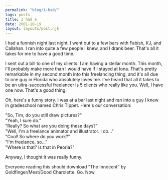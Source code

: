 ```yaml
---
permalink: "blog/i-had/"
tags: posts
title: I had a
date: 2001-10-19
layout: layouts/post.njk
---
```


I had a funnish night last night. I went out to a few bars with Fabish, KJ, and Callahan. I ran into quite a few people I knew, and I drank beer. That's all it takes for me to have a good time.

I sent out a bill to one of my clients. I am having a stellar month. This month, I'll probably make more than I would have if I stayed at Iona. That's pretty remarkable in my second month into this freelancing thing, and it's all due to one guy in Florida who absolutely loves me. I've heard that all it takes to be an ultra-successful freelancer is 5 clients who really like you. Well, I have one now. That's a good thing.

Oh, here's a funny story. I was at a bar last night and ran into a guy I knew in gradeschool named Chris Tippet. Here's our conversation:

"So, Tim, do you still draw pictures?"  
"Yeah, I sure do."  
"Really? So what are you doing these days?"  
"Well, I'm a freelance animator and illustrator. I do..."  
"Cool! So where do you work?"  
"I'm freelance, so..."  
"Where is that? Is that in Peoria?"

Anyway, I thought it was really funny. 

Everyone reading this should download "The Innocent" by Goldfinger/Mest/Good Charolette. Go. Now.